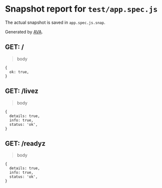 # Snapshot report for `test/app.spec.js`

The actual snapshot is saved in `app.spec.js.snap`.

Generated by [AVA](https://avajs.dev).

## GET: /

> body

    {
      ok: true,
    }

## GET: /livez

> body

    {
      details: true,
      info: true,
      status: 'ok',
    }

## GET: /readyz

> body

    {
      details: true,
      info: true,
      status: 'ok',
    }
